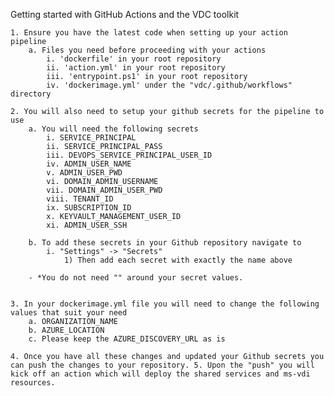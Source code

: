 Getting started with GitHub Actions and the VDC toolkit

	1. Ensure you have the latest code when setting up your action pipeline
		a. Files you need before proceeding with your actions
			i. 'dockerfile' in your root repository
			ii. 'action.yml' in your root repository
			iii. 'entrypoint.ps1' in your root repository 
			iv. 'dockerimage.yml' under the "vdc/.github/workflows" directory
	
	2. You will also need to setup your github secrets for the pipeline to use
		a. You will need the following secrets
			i. SERVICE_PRINCIPAL
			ii. SERVICE_PRINCIPAL_PASS
			iii. DEVOPS_SERVICE_PRINCIPAL_USER_ID
			iv. ADMIN_USER_NAME
			v. ADMIN_USER_PWD
			vi. DOMAIN_ADMIN_USERNAME
			vii. DOMAIN_ADMIN_USER_PWD
			viii. TENANT_ID 
			ix. SUBSCRIPTION_ID
			x. KEYVAULT_MANAGEMENT_USER_ID
			xi. ADMIN_USER_SSH 
			
		b. To add these secrets in your Github repository navigate to 
			i. "Settings" -> "Secrets"
				1) Then add each secret with exactly the name above			
			
		- *You do not need "" around your secret values. 
	
	
	3. In your dockerimage.yml file you will need to change the following values that suit your need
		a. ORGANIZATION_NAME
		b. AZURE_LOCATION
		c. Please keep the AZURE_DISCOVERY_URL as is

	4. Once you have all these changes and updated your Github secrets you can push the changes to your repository. 5. Upon the "push" you will kick off an action which will deploy the shared services and ms-vdi resources. 
